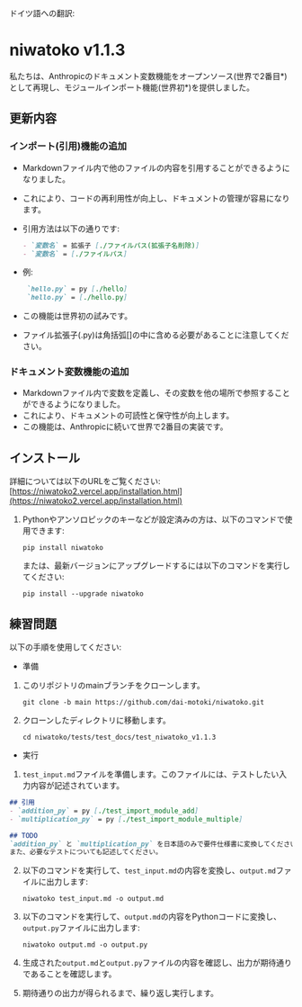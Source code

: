 ドイツ語への翻訳:

# niwatoko v1.1.3

私たちは、Anthropicのドキュメント変数機能をオープンソース(世界で2番目*)として再現し、モジュールインポート機能(世界初*)を提供しました。

## 更新内容

### インポート(引用)機能の追加
- Markdownファイル内で他のファイルの内容を引用することができるようになりました。
- これにより、コードの再利用性が向上し、ドキュメントの管理が容易になります。

- 引用方法は以下の通りです:
   ```markdown
   - `変数名` = 拡張子 [./ファイルパス(拡張子名削除)]
   - `変数名` = [./ファイルパス]
   ```
- 例:
   ```markdown
    `hello.py` = py [./hello]
    `hello.py` = [./hello.py]
   ```
- この機能は世界初の試みです。
- ファイル拡張子(.py)は角括弧[]の中に含める必要があることに注意してください。

### ドキュメント変数機能の追加
- Markdownファイル内で変数を定義し、その変数を他の場所で参照することができるようになりました。
- これにより、ドキュメントの可読性と保守性が向上します。
- この機能は、Anthropicに続いて世界で2番目の実装です。

## インストール

詳細については以下のURLをご覧ください:
[https://niwatoko2.vercel.app/installation.html](https://niwatoko2.vercel.app/installation.html)


1. Pythonやアンソロピックのキーなどが設定済みの方は、以下のコマンドで使用できます:

   ```
   pip install niwatoko
   ```

   または、最新バージョンにアップグレードするには以下のコマンドを実行してください:
   
   ```
   pip install --upgrade niwatoko
   ```


## 練習問題

以下の手順を使用してください:
- 準備
1. このリポジトリのmainブランチをクローンします。

   ```
   git clone -b main https://github.com/dai-motoki/niwatoko.git
   ```

2. クローンしたディレクトリに移動します。

   ```
   cd niwatoko/tests/test_docs/test_niwatoko_v1.1.3
   ```

- 実行

1. `test_input.md`ファイルを準備します。このファイルには、テストしたい入力内容が記述されています。

```test_input.md
## 引用
- `addition_py` = py [./test_import_module_add]
- `multiplication_py` = py [./test_import_module_multiple]  

## TODO
`addition_py` と `multiplication_py` を日本語のみで要件仕様書に変換してください。
また、必要なテストについても記述してください。
```

2. 以下のコマンドを実行して、`test_input.md`の内容を変換し、`output.md`ファイルに出力します:

   ```
   niwatoko test_input.md -o output.md
   ```

3. 以下のコマンドを実行して、`output.md`の内容をPythonコードに変換し、`output.py`ファイルに出力します:

   ```
   niwatoko output.md -o output.py
   ```

4. 生成された`output.md`と`output.py`ファイルの内容を確認し、出力が期待通りであることを確認します。

5. 期待通りの出力が得られるまで、繰り返し実行します。

